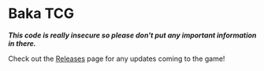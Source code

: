 # Baka TCG
***This code is really insecure so please don't put any important information in there.***

Check out the [Releases](https://github.com/TotemPear/TCG/releases) page for any updates coming to the game!

